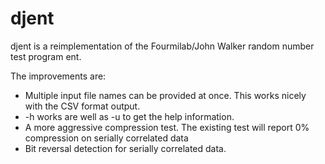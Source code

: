 # djent
djent is a reimplementation of the Fourmilab/John Walker random number test program ent.

The improvements are:

* Multiple input file names can be provided at once. This works nicely with the CSV format output.
* -h works are well as -u to get the help information.
* A more aggressive compression test. The existing test will report 0% compression on serially correlated data
* Bit reversal detection for serially correlated data.


 
